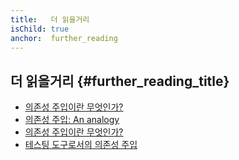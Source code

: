 ```yaml
---
title:   더 읽을거리
isChild: true
anchor:  further_reading
---
```


## 더 읽을거리 {#further_reading_title}

* [의존성 주입이란 무엇인가?](http://fabien.potencier.org/what-is-dependency-injection.html)
* [의존성 주입: An analogy](https://mwop.net/blog/260-Dependency-Injection-An-analogy.html)
* [의존성 주입이란 무엇인가?](https://code.tutsplus.com/tutorials/dependency-injection-huh--net-26903)
* [테스팅 도구로서의 의존성 주입](https://medium.com/philipobenito/dependency-injection-as-a-tool-for-testing-902c21c147f1)
